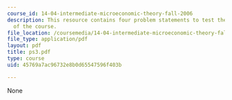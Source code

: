 ```yaml
---
course_id: 14-04-intermediate-microeconomic-theory-fall-2006
description: This resource contains four problem statements to test the students understanding
  of the course.
file_location: /coursemedia/14-04-intermediate-microeconomic-theory-fall-2006/45769a7ac96732e8b0d65547596f403b_ps3.pdf
file_type: application/pdf
layout: pdf
title: ps3.pdf
type: course
uid: 45769a7ac96732e8b0d65547596f403b

---
```

None